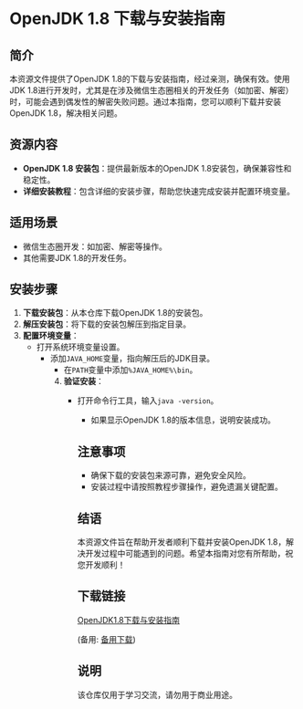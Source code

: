 # OpenJDK 1.8 下载与安装指南

## 简介
本资源文件提供了OpenJDK 1.8的下载与安装指南，经过亲测，确保有效。使用JDK 1.8进行开发时，尤其是在涉及微信生态圈相关的开发任务（如加密、解密）时，可能会遇到偶发性的解密失败问题。通过本指南，您可以顺利下载并安装OpenJDK 1.8，解决相关问题。

## 资源内容
- **OpenJDK 1.8 安装包**：提供最新版本的OpenJDK 1.8安装包，确保兼容性和稳定性。
- **详细安装教程**：包含详细的安装步骤，帮助您快速完成安装并配置环境变量。

## 适用场景
- 微信生态圈开发：如加密、解密等操作。
- 其他需要JDK 1.8的开发任务。

## 安装步骤
1. **下载安装包**：从本仓库下载OpenJDK 1.8的安装包。
2. **解压安装包**：将下载的安装包解压到指定目录。
3. **配置环境变量**：
   - 打开系统环境变量设置。
      - 添加`JAVA_HOME`变量，指向解压后的JDK目录。
         - 在`PATH`变量中添加`%JAVA_HOME%\bin`。
         4. **验证安装**：
            - 打开命令行工具，输入`java -version`。
               - 如果显示OpenJDK 1.8的版本信息，说明安装成功。

               ## 注意事项
               - 确保下载的安装包来源可靠，避免安全风险。
               - 安装过程中请按照教程步骤操作，避免遗漏关键配置。

               ## 结语
               本资源文件旨在帮助开发者顺利下载并安装OpenJDK 1.8，解决开发过程中可能遇到的问题。希望本指南对您有所帮助，祝您开发顺利！

               ## 下载链接
               [OpenJDK1.8下载与安装指南](https://pan.quark.cn/s/212ad3bbb738) 

               (备用: [备用下载](https://pan.baidu.com/s/19l9DknI4wSksOoLtQxNVsg?pwd=1234))

               ## 说明

               该仓库仅用于学习交流，请勿用于商业用途。
